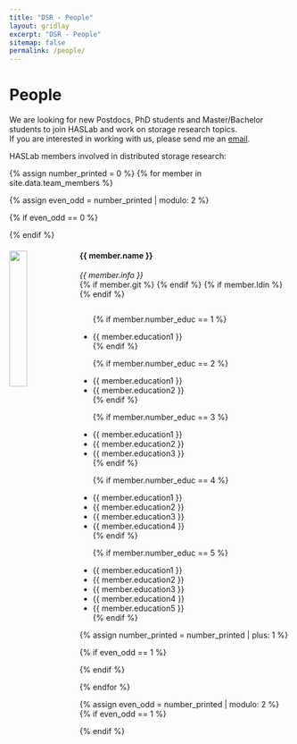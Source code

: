 ```yaml
---
title: "DSR - People"
layout: gridlay
excerpt: "DSR - People"
sitemap: false
permalink: /people/
---
```


<link rel="stylesheet" href="https://use.fontawesome.com/releases/v5.0.13/css/all.css" integrity="sha384-DNOHZ68U8hZfKXOrtjWvjxusGo9WQnrNx2sqG0tfsghAvtVlRW3tvkXWZh58N9jp" crossorigin="anonymous">

# People



We are looking for new Postdocs, PhD students and Master/Bachelor students to join HASLab and work on storage research topics.<br>
If you are interested in working with us, please send me an [email](mailto:jtpaulo@inesctec.pt).

HASLab members involved in distributed storage research:

{% assign number_printed = 0 %}
{% for member in site.data.team_members %}

{% assign even_odd = number_printed | modulo: 2 %}

{% if even_odd == 0 %}
<div class="row">
{% endif %}

<div class="col-sm-6 clearfix">
  <img src="{{ site.url }}{{ site.baseurl }}/images/teampic/{{ member.photo }}" class="img-responsive" width="25%" style="float: left" />
  <h4>{{ member.name }}</h4>
  <i>{{ member.info }}</i><br>
  <span><a href="mailto:{{ member.email }}"><i class="fas fa-envelope fa-lg"></i></a></span>
  {% if member.git %} <span><a href="{{ member.git }}"><i class="fab fa-github fa-lg"></i></a></span> {% endif %}
  {% if member.ldin %} <span><a href="{{ member.ldin }}"><i class="fab fa-linkedin-in fa-lg"></i></a></span> {% endif %}
  <ul style="overflow: hidden">
  
  {% if member.number_educ == 1 %}
  <li> {{ member.education1 }} </li>
  {% endif %}
  
  {% if member.number_educ == 2 %}
  <li> {{ member.education1 }} </li>
  <li> {{ member.education2 }} </li>
  {% endif %}
  
  {% if member.number_educ == 3 %}
  <li> {{ member.education1 }} </li>
  <li> {{ member.education2 }} </li>
  <li> {{ member.education3 }} </li>
  {% endif %}
  
  {% if member.number_educ == 4 %}
  <li> {{ member.education1 }} </li>
  <li> {{ member.education2 }} </li>
  <li> {{ member.education3 }} </li>
  <li> {{ member.education4 }} </li>
  {% endif %}
 
  {% if member.number_educ == 5 %}
  <li> {{ member.education1 }} </li>
  <li> {{ member.education2 }} </li>
  <li> {{ member.education3 }} </li>
  <li> {{ member.education4 }} </li>
  <li> {{ member.education5 }} </li>
  {% endif %}
  
  </ul>
</div>

{% assign number_printed = number_printed | plus: 1 %}

{% if even_odd == 1 %}
</div>
{% endif %}

{% endfor %}

{% assign even_odd = number_printed | modulo: 2 %}
{% if even_odd == 1 %}
</div>
{% endif %}

<!--
## Other Members
<table align="center" style="width:100%">
<tr>
    <th>Master Students</th> 
    <th>Bachelor Students</th>
  </tr>
  <tr>
    <td>Paulo Araújo</td>
    <td></td>
  </tr>
  <tr>
    <td></td>
    <td></td>
  </tr>
</table>


## Previous Members
<table align="center" style="width:100%">
<tr><th>Visitors</th>
    <th>Master Students</th> 
    <th>Bachelor Students</th>
  </tr>
  <tr>
    <td></td>
    <td></td>
    <td>Pedro Reis, 2012/2013</td>
  </tr>
</table> 

-->





